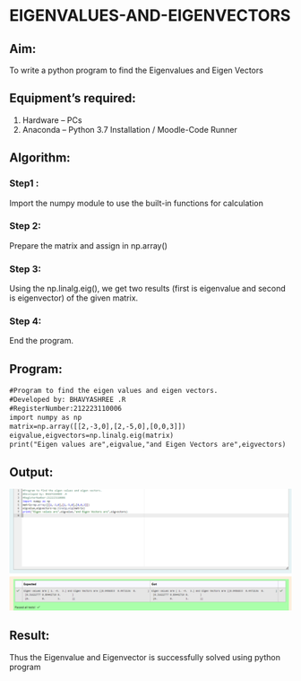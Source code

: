 # EIGENVALUES-AND-EIGENVECTORS
## Aim:
To write a python program to find the Eigenvalues and Eigen Vectors
## Equipment’s required:
1. 	Hardware – PCs
2. 	Anaconda – Python 3.7 Installation / Moodle-Code Runner
## Algorithm:
### Step1 : 
Import the numpy module to use the built-in functions for calculation
### Step 2: 
Prepare the matrix and assign in np.array()
### Step 3: 
Using the np.linalg.eig(),  we get two results (first is eigenvalue and second is eigenvector) of the given matrix.
### Step 4: 
End the program.
## Program:
```
#Program to find the eigen values and eigen vectors.
#Developed by: BHAVYASHREE .R
#RegisterNumber:212223110006
import numpy as np
matrix=np.array([[2,-3,0],[2,-5,0],[0,0,3]])
eigvalue,eigvectors=np.linalg.eig(matrix)
print("Eigen values are",eigvalue,"and Eigen Vectors are",eigvectors)
```

## Output:
![alt text](<Screenshot 2024-04-16 210151.png>)

## Result:
Thus the Eigenvalue and Eigenvector is successfully solved using python program
